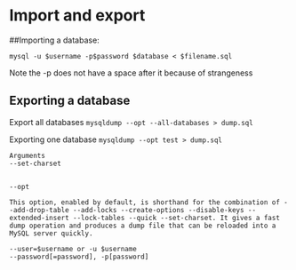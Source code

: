 # Import and export


##Importing a database:

```
mysql -u $username -p$password $database < $filename.sql
```

Note the -p does not have a space after it because of strangeness



## Exporting a database

Export all databases `mysqldump --opt --all-databases > dump.sql`

Exporting one database `mysqldump --opt test > dump.sql`


```
Arguments
--set-charset


--opt

This option, enabled by default, is shorthand for the combination of --add-drop-table --add-locks --create-options --disable-keys --extended-insert --lock-tables --quick --set-charset. It gives a fast dump operation and produces a dump file that can be reloaded into a MySQL server quickly.

--user=$username or -u $username
--password[=password], -p[password]


```